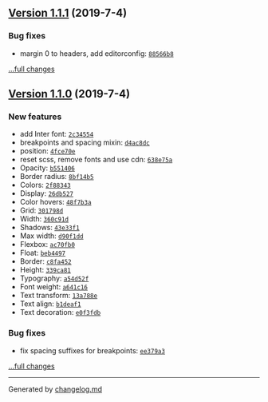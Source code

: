 ## [Version 1.1.1](https://github.com/animify/Frame/releases/tag/v1.1.1) (2019-7-4)

### Bug fixes

- margin 0 to headers, add editorconfig: [`88566b8`](https://github.com/animify/Frame/commit/88566b8)

[...full changes](https://github.com/animify/Frame/compare/v1.1.0...v1.1.1)

## [Version 1.1.0](https://github.com/animify/Frame/releases/tag/v1.1.0) (2019-7-4)

### New features

- add Inter font: [`2c34554`](https://github.com/animify/Frame/commit/2c34554)
- breakpoints and spacing mixin: [`d4ac8dc`](https://github.com/animify/Frame/commit/d4ac8dc)
- position: [`4fce70e`](https://github.com/animify/Frame/commit/4fce70e)
- reset scss, remove fonts and use cdn: [`638e75a`](https://github.com/animify/Frame/commit/638e75a)
- Opacity: [`b551406`](https://github.com/animify/Frame/commit/b551406)
- Border radius: [`8bf14b5`](https://github.com/animify/Frame/commit/8bf14b5)
- Colors: [`2f88343`](https://github.com/animify/Frame/commit/2f88343)
- Display: [`26db527`](https://github.com/animify/Frame/commit/26db527)
- Color hovers: [`48f7b3a`](https://github.com/animify/Frame/commit/48f7b3a)
- Grid: [`301798d`](https://github.com/animify/Frame/commit/301798d)
- Width: [`360c91d`](https://github.com/animify/Frame/commit/360c91d)
- Shadows: [`43e33f1`](https://github.com/animify/Frame/commit/43e33f1)
- Max width: [`d90f1dd`](https://github.com/animify/Frame/commit/d90f1dd)
- Flexbox: [`ac70fb0`](https://github.com/animify/Frame/commit/ac70fb0)
- Float: [`beb4497`](https://github.com/animify/Frame/commit/beb4497)
- Border: [`c8fa452`](https://github.com/animify/Frame/commit/c8fa452)
- Height: [`339ca81`](https://github.com/animify/Frame/commit/339ca81)
- Typography: [`a54d52f`](https://github.com/animify/Frame/commit/a54d52f)
- Font weight: [`a641c16`](https://github.com/animify/Frame/commit/a641c16)
- Text transform: [`13a788e`](https://github.com/animify/Frame/commit/13a788e)
- Text align: [`b1deaf1`](https://github.com/animify/Frame/commit/b1deaf1)
- Text decoration: [`e0f3fdb`](https://github.com/animify/Frame/commit/e0f3fdb)

### Bug fixes

- fix spacing suffixes for breakpoints: [`ee379a3`](https://github.com/animify/Frame/commit/ee379a3)

[...full changes](https://github.com/animify/Frame/compare/v1.0.1...v1.1.0)


---

Generated by [changelog.md](https://github.com/egoist/changelog.md)
